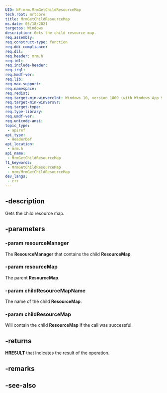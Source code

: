 ```yaml
---
UID: NF:mrm.MrmGetChildResourceMap
tech.root: mrtcore 
title: MrmGetChildResourceMap
ms.date: 05/18/2021 
targetos: Windows
description: Gets the child resource map.
req.assembly: 
req.construct-type: function
req.ddi-compliance: 
req.dll: 
req.header: mrm.h
req.idl: 
req.include-header: 
req.irql: 
req.kmdf-ver: 
req.lib: 
req.max-support: 
req.namespace: 
req.redist: 
req.target-min-winverclnt: Windows 10, version 1809 (with Windows App SDK 0.5 or later) 
req.target-min-winversvr: 
req.target-type: 
req.type-library: 
req.umdf-ver: 
req.unicode-ansi: 
topic_type:
 - apiref
api_type:
 - HeaderDef
api_location:
 - mrm.h
api_name:
 - MrmGetChildResourceMap
f1_keywords:
 - MrmGetChildResourceMap
 - mrm/MrmGetChildResourceMap
dev_langs:
 - c++
---
```


## -description

Gets the child resource map.

## -parameters

### -param resourceManager

The **ResourceManager** that contains the child **ResourceMap**.

### -param resourceMap

The parent **ResourceMap**.

### -param childResourceMapName

The name of the child **ResourceMap**.

### -param childResourceMap

Will contain the child **ResourceMap** if the call was successful.

## -returns

**HRESULT** that indicates the result of the operation.

## -remarks

## -see-also
